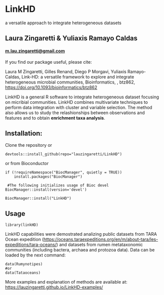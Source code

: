 # LinkHD


a versatile approach to integrate heterogeneous datasets



## Laura Zingaretti & Yuliaxis Ramayo Caldas

#### m.lau.zingaretti@gmail.com

If you find our package useful, please cite:

Laura M Zingaretti, Gilles Renand, Diego P Morgavi, Yuliaxis Ramayo-Caldas, Link-HD: a versatile framework to explore and integrate heterogeneous microbial communities, Bioinformatics, , btz862, https://doi.org/10.1093/bioinformatics/btz862

LinkHD is a general R software to integrate heterogeneous dataset focusing on micribial communities. LinkHD combines multivariate techniques to perform data integration with cluster and variable selection.
The method also allows us to study the relashionships between observations and features and to obtain **enrichment taxa analysis**. 

## Installation:

Clone the repository or 
```{r}
devtools::install_github(repo="lauzingaretti/LinkHD")
```
or from Bioconductor

```{r}
if (!requireNamespace("BiocManager", quietly = TRUE))
    install.packages("BiocManager")

 #The following initializes usage of Bioc devel
BiocManager::install(version='devel')

BiocManager::install("LinkHD")
```



## Usage
```{r}
library(linkHD)
```

LinkHD capabilities were demostrated analizing public datasets from TARA Ocean expedition (https://oceans.taraexpeditions.org/en/m/about-tara/les-expeditions/tara-oceans/) and datasets from rumen metataxonomic communities (including bactera, archaea and protozoa data). Data can be loaded by the next command: 

```{r}
data(Rumynotipes)
#or
data(Tataoceans)
```
More examples and explanation of methods are available at:  https://lauzingaretti.github.io/LinkHD-examples/  
